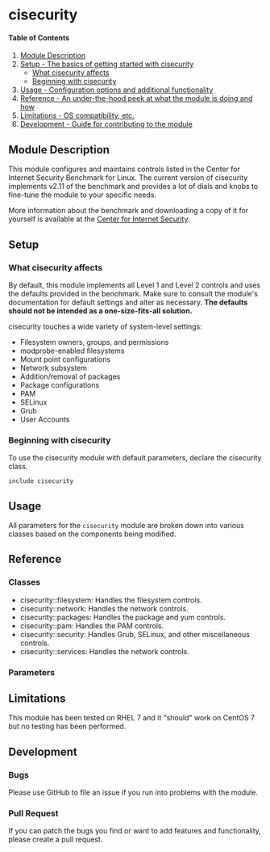 # cisecurity

#### Table of Contents

1. [Module Description](#description)
2. [Setup - The basics of getting started with cisecurity](#setup)
    * [What cisecurity affects](#what-cisecurity-affects)
    * [Beginning with cisecurity](#beginning-with-cisecurity)
3. [Usage - Configuration options and additional functionality](#usage)
4. [Reference - An under-the-hood peek at what the module is doing and how](#reference)
5. [Limitations - OS compatibility, etc.](#limitations)
6. [Development - Guide for contributing to the module](#development)

## Module Description

This module configures and maintains controls listed in the Center for Internet Security Benchmark for Linux.  The current version of cisecurity implements v2.11 of the benchmark and provides a lot of dials and knobs to fine-tune the module to your specific needs.

More information about the benchmark and downloading a copy of it for yourself is available at the [Center for Internet Security](http://www.cisecurity.org).

## Setup

### What cisecurity affects

By default, this module implements all Level 1 and Level 2 controls and uses the defaults provided in the benchmark.  Make sure to consult the module's documentation for default settings and alter as necessary.  **The defaults should not be intended as a one-size-fits-all solution.**

cisecurity touches a wide variety of system-level settings:

* Filesystem owners, groups, and permissions
* modprobe-enabled filesystems
* Mount point configurations
* Network subsystem
* Addition/removal of packages
* Package configurations
* PAM
* SELinux
* Grub
* User Accounts

### Beginning with cisecurity

To use the cisecurity module with default parameters, declare the cisecurity class.

```puppet
include cisecurity
```

## Usage

All parameters for the `cisecurity` module are broken down into various classes based on the components being modified.


## Reference

### Classes

* cisecurity::filesystem: Handles the filesystem controls.
* cisecurity::network: Handles the network controls.
* cisecurity::packages: Handles the package and yum controls.
* cisecurity::pam: Handles the PAM controls.
* cisecurity::security: Handles Grub, SELinux, and other miscellaneous controls.
* cisecurity::services: Handles the network controls.

### Parameters

## Limitations

This module has been tested on RHEL 7 and it "should" work on CentOS 7 but no testing has been performed.

## Development

### Bugs

Please use GitHub to file an issue if you run into problems with the module.

### Pull Request

If you can patch the bugs you find or want to add features and functionality, please create a pull request.
